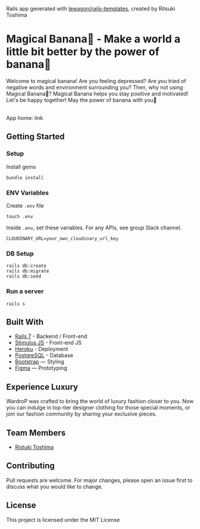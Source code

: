 Rails app generated with [lewagon/rails-templates](https://github.com/lewagon/rails-templates), created by Ritsuki Toshima


# Magical Banana🍌 - Make a world a little bit better by the power of banana🍌
Welcome to magical banana! Are you feeling depressed? Are you tried of negative words and environment surrounding you? Then, why not using Magical Banana🍌? Magical Banana helps you stay positive and motivated! Let's be happy together! May the power of banana with you🍌 

<br>
App home: link
   
## Getting Started
### Setup

Install gems
```
bundle install
```

### ENV Variables
Create `.env` file
```
touch .env
```
Inside `.env`, set these variables. For any APIs, see group Slack channel.
```
CLOUDINARY_URL=your_own_cloudinary_url_key
```

### DB Setup
```
rails db:create
rails db:migrate
rails db:seed
```

### Run a server
```
rails s
```

## Built With
- [Rails 7](https://guides.rubyonrails.org/) - Backend / Front-end
- [Stimulus JS](https://stimulus.hotwired.dev/) - Front-end JS
- [Heroku](https://heroku.com/) - Deployment
- [PostgreSQL](https://www.postgresql.org/) - Database
- [Bootstrap](https://getbootstrap.com/) — Styling
- [Figma](https://www.figma.com) — Prototyping

## Experience Luxury
WardroP was crafted to bring the world of luxury fashion closer to you. Now you can indulge in top-tier designer clothing for those special moments, or join our fashion community by sharing your exclusive pieces.

## Team Members
- [Ristuki Toshima](https://github.com/Ritsuki-Toshima)

## Contributing
Pull requests are welcome. For major changes, please open an issue first to discuss what you would like to change.

## License
This project is licensed under the MIT License
